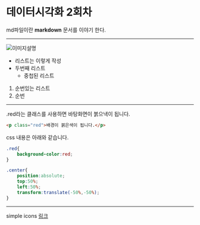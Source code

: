 # 데이터시각화 2회차

md파일이란 **markdown** 문서를 이야기 한다.


---
![이미지설명](https://images.pexels.com/photos/18147352/pexels-photo-18147352.jpeg?auto=compress&cs=tinysrgb&w=400&lazy=load)

- 리스트는 이렇게 작성
- 두번째 리스트
    - 중첩된 리스트 

1. 순번있는 리스트
2. 순번

---
.red라는 클래스를 사용하면 바탕화면이 붉으낵이 됩니다.

```html
<p class="red">배경이 붉은색이 됩니다.</p>
```

css 내용은 아래와 같습니다.
```css
.red{
    background-color:red;
}
```

```css
.center{
    position:absolute;
    top:50%;
    left:50%;
    transform:translate(-50%,-50%); 
}
```

---
simple icons [링크](https://simpleicons.org)